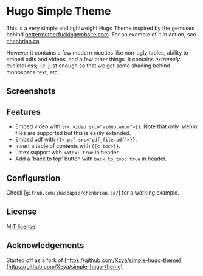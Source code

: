 # Hugo Simple Theme
This is a very simple and lightweight Hugo Theme inspired by the geniuses behind [bettermotherfuckingwebsite.com](http://bettermotherfuckingwebsite.com/).
For an example of it in action, see [chenbrian.ca](https://chenbrian.ca)

However it contains a few modern niceties like non-ugly tables, ability to embed pdfs and videos, and a few other things. It contains *extremely minimal* css; i.e. just enough so that we get some shading behind monospace text, etc.


## Screenshots


## Features


- Embed video with `{{< video src="video.webm">}}`. Note that only .webm files are supported but this is easily extended.
- Embed pdf with `{{< pdf src="pdf_file.pdf">}}`.
- Insert a table of contents with `{{< toc>}}`.
- Latex support with `katex: true` in header.
- Add a 'back to top' button with `back_to_top: true` in header.

## Configuration

Check [`github.com/ihasdapie/chenbrian.ca/`] for a working example.


## License

[MIT license](./LICENSE.md).

## Acknowledgements
Started off as a fork of [https://github.com/Xzya/simple-hugo-theme](https://github.com/Xzya/simple-hugo-theme)
